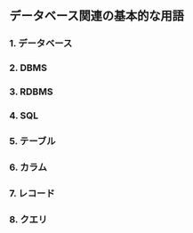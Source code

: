 ## データベース関連の基本的な用語

### 1. データベース


### 2. DBMS


### 3. RDBMS


### 4. SQL


### 5. テーブル


### 6. カラム


### 7. レコード


### 8. クエリ


